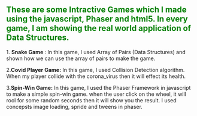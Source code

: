 <h2 style="color:green;">These are some Intractive Games which I made using the javascript, Phaser and html5. In every game,
I am showing the real world application of Data Structures.</h2>
1. <b>Snake Game </b>:
  In this game, I used Array of Pairs (Data Structures) and shown how we can use the array of pairs to make the game.

2.<b>Covid Player Game:</b>
In this game, I used Collision Detection algorithm. When my player collide with the corona_virus then it will effect its health.

3.<b>Spin-Win Game:</b>
In this game, I used the Phaser Framework in javascript to make a simple spin-win game. when the user click on the wheel, it will rool for some random
seconds then it will show you the result. I used concepsts image loading, spride and tweens in phaser.
